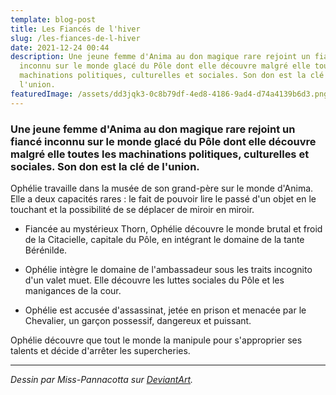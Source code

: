 ```yaml
---
template: blog-post
title: Les Fiancés de l'hiver
slug: /les-fiances-de-l-hiver
date: 2021-12-24 00:44
description: Une jeune femme d'Anima au don magique rare rejoint un fiancé
  inconnu sur le monde glacé du Pôle dont elle découvre malgré elle toutes les
  machinations politiques, culturelles et sociales. Son don est la clé de
  l'union.
featuredImage: /assets/dd3jqk3-0c8b79df-4ed8-4186-9ad4-d74a4139b6d3.png
---
```

### Une jeune femme d'Anima au don magique rare rejoint un fiancé inconnu sur le monde glacé du Pôle dont elle découvre malgré elle toutes les machinations politiques, culturelles et sociales. Son don est la clé de l'union.

Ophélie travaille dans la musée de son grand-père sur le monde d'Anima. Elle a deux capacités rares : le fait de pouvoir lire le passé d'un objet en le touchant et la possibilité de se déplacer de miroir en miroir.

- Fiancée au mystérieux Thorn, Ophélie découvre le monde brutal et froid de la Citacielle, capitale du Pôle, en intégrant le domaine de la tante Bérénilde.

- Ophélie intègre le domaine de l'ambassadeur sous les traits incognito d'un valet muet. Elle découvre les luttes sociales du Pôle et les manigances de la cour.

- Ophélie est accusée d'assassinat, jetée en prison et menacée par le Chevalier, un garçon possessif, dangereux et puissant.

Ophélie découvre que tout le monde la manipule pour s'approprier ses talents et décide d'arrêter les supercheries.

- - -

*Dessin par Miss-Pannacotta sur [DeviantArt](https://www.deviantart.com/miss-pannacotta/art/La-Passe-miroir-in-progress-792020019).*